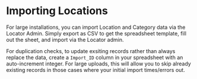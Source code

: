 # Importing Locations

For large installations, you can import Location and Category data via the Locator Admin. Simply export as CSV to get the spreadsheet template, fill out the sheet, and import via the Locator admin.

For duplication checks, to update exsiting records rather than always replace the data, create a `Import_ID` column in your spreadsheet with an auto-increment integer. For large uploads, this will allow you to skip already existing records in those cases where your initial import times/errors out.
